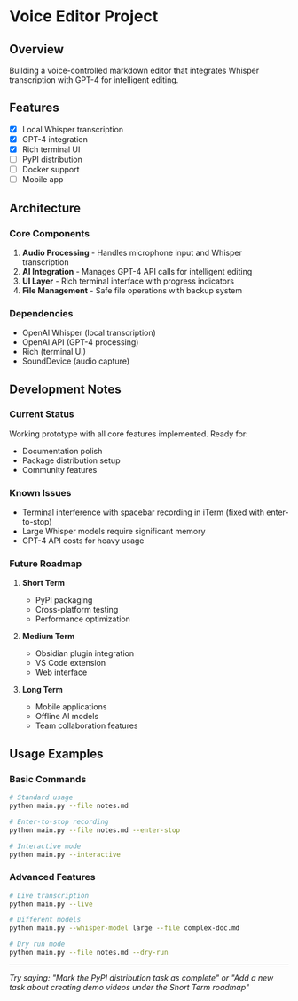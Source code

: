 # Voice Editor Project

## Overview
Building a voice-controlled markdown editor that integrates Whisper transcription with GPT-4 for intelligent editing.

## Features
- [x] Local Whisper transcription
- [x] GPT-4 integration
- [x] Rich terminal UI
- [ ] PyPI distribution
- [ ] Docker support
- [ ] Mobile app

## Architecture

### Core Components
1. **Audio Processing** - Handles microphone input and Whisper transcription
2. **AI Integration** - Manages GPT-4 API calls for intelligent editing
3. **UI Layer** - Rich terminal interface with progress indicators
4. **File Management** - Safe file operations with backup system

### Dependencies
- OpenAI Whisper (local transcription)
- OpenAI API (GPT-4 processing)
- Rich (terminal UI)
- SoundDevice (audio capture)

## Development Notes

### Current Status
Working prototype with all core features implemented. Ready for:
- Documentation polish
- Package distribution setup
- Community features

### Known Issues
- Terminal interference with spacebar recording in iTerm (fixed with enter-to-stop)
- Large Whisper models require significant memory
- GPT-4 API costs for heavy usage

### Future Roadmap
1. **Short Term**
   - PyPI packaging
   - Cross-platform testing
   - Performance optimization

2. **Medium Term**
   - Obsidian plugin integration
   - VS Code extension
   - Web interface

3. **Long Term**
   - Mobile applications
   - Offline AI models
   - Team collaboration features

## Usage Examples

### Basic Commands
```bash
# Standard usage
python main.py --file notes.md

# Enter-to-stop recording
python main.py --file notes.md --enter-stop

# Interactive mode
python main.py --interactive
```

### Advanced Features
```bash
# Live transcription
python main.py --live

# Different models
python main.py --whisper-model large --file complex-doc.md

# Dry run mode
python main.py --file notes.md --dry-run
```

---

*Try saying: "Mark the PyPI distribution task as complete" or "Add a new task about creating demo videos under the Short Term roadmap"*